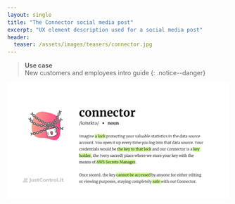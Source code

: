 ```yaml
---
layout: single
title: "The Connector social media post"
excerpt: "UX element description used for a social media post"
header:
  teaser: /assets/images/teasers/connector.jpg
---
```


<!-- sidebar:
  - title: "Use case"
    text: "UX element description used for a social media post"
-->

>**Use case**<br>
>New customers and employees intro guide
{: .notice--danger}


<div align=center>
    <img src="/assets/images/connector.jpg">
</div>